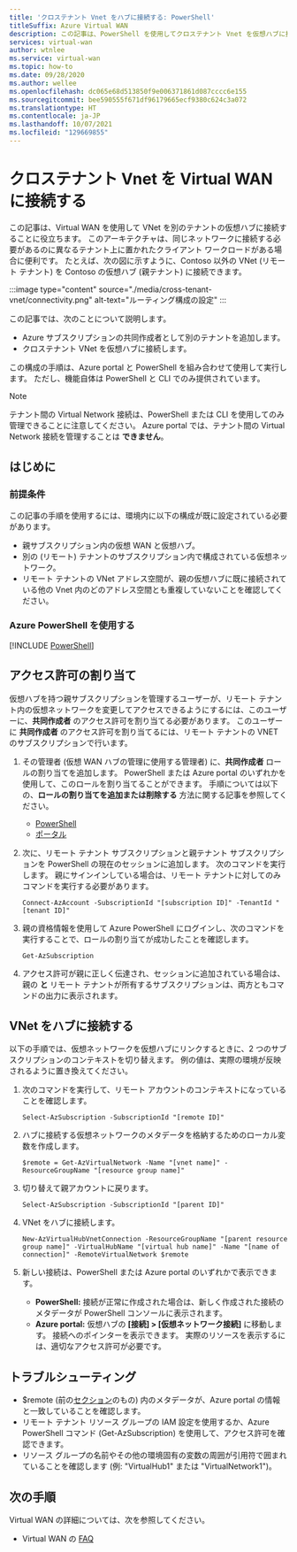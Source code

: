```yaml
---
title: 'クロステナント Vnet をハブに接続する: PowerShell'
titleSuffix: Azure Virtual WAN
description: この記事は、PowerShell を使用してクロステナント Vnet を仮想ハブに接続することに役立ちます。
services: virtual-wan
author: wtnlee
ms.service: virtual-wan
ms.topic: how-to
ms.date: 09/28/2020
ms.author: wellee
ms.openlocfilehash: dc065e68d513850f9e006371861d087cccc6e155
ms.sourcegitcommit: bee590555f671df96179665ecf9380c624c3a072
ms.translationtype: HT
ms.contentlocale: ja-JP
ms.lasthandoff: 10/07/2021
ms.locfileid: "129669855"
---
```

# <a name="connect-cross-tenant-vnets-to-a-virtual-wan-hub"></a>クロステナント Vnet を Virtual WAN に接続する

この記事は、Virtual WAN を使用して VNet を別のテナントの仮想ハブに接続することに役立ちます。 このアーキテクチャは、同じネットワークに接続する必要があるのに異なるテナント上に置かれたクライアント ワークロードがある場合に便利です。 たとえば、次の図に示すように、Contoso 以外の VNet (リモート テナント) を Contoso の仮想ハブ (親テナント) に接続できます。

:::image type="content" source="./media/cross-tenant-vnet/connectivity.png" alt-text="ルーティング構成の設定" :::

この記事では、次のことについて説明します。

* Azure サブスクリプションの共同作成者として別のテナントを追加します。
* クロステナント VNet を仮想ハブに接続します。

この構成の手順は、Azure portal と PowerShell を組み合わせて使用して実行します。 ただし、機能自体は PowerShell と CLI でのみ提供されています。

>[!NOTE]
> テナント間の Virtual Network 接続は、PowerShell または CLI を使用してのみ管理できることに注意してください。 Azure portal では、テナント間の Virtual Network 接続を管理することは **できません**。
> 
## <a name="before-you-begin"></a>はじめに

### <a name="prerequisites"></a>前提条件

この記事の手順を使用するには、環境内に以下の構成が既に設定されている必要があります。

* 親サブスクリプション内の仮想 WAN と仮想ハブ。
* 別の (リモート) テナントのサブスクリプション内で構成されている仮想ネットワーク。
* リモート テナントの VNet アドレス空間が、親の仮想ハブに既に接続されている他の Vnet 内のどのアドレス空間とも重複していないことを確認してください。

### <a name="working-with-azure-powershell"></a>Azure PowerShell を使用する

[!INCLUDE [PowerShell](../../includes/vpn-gateway-cloud-shell-powershell.md)]

## <a name="assign-permissions"></a><a name="rights"></a>アクセス許可の割り当て

仮想ハブを持つ親サブスクリプションを管理するユーザーが、リモート テナント内の仮想ネットワークを変更してアクセスできるようにするには、このユーザーに、**共同作成者** のアクセス許可を割り当てる必要があります。 このユーザーに **共同作成者** のアクセス許可を割り当てるには、リモート テナントの VNET のサブスクリプションで行います。

1. その管理者 (仮想 WAN ハブの管理に使用する管理者) に、**共同作成者** ロールの割り当てを追加します。 PowerShell または Azure portal のいずれかを使用して、このロールを割り当てることができます。 手順については以下の、**ロールの割り当てを追加または削除する** 方法に関する記事を参照してください。

   * [PowerShell](../role-based-access-control/role-assignments-powershell.md)
   * [ポータル](../role-based-access-control/role-assignments-portal.md)

1. 次に、リモート テナント サブスクリプションと親テナント サブスクリプションを PowerShell の現在のセッションに追加します。 次のコマンドを実行します。 親にサインインしている場合は、リモート テナントに対してのみコマンドを実行する必要があります。

   ```azurepowershell-interactive
   Connect-AzAccount -SubscriptionId "[subscription ID]" -TenantId "[tenant ID]"
   ```

1. 親の資格情報を使用して Azure PowerShell にログインし、次のコマンドを実行することで、ロールの割り当てが成功したことを確認します。

   ```azurepowershell-interactive
   Get-AzSubscription
   ```

1. アクセス許可が親に正しく伝達され、セッションに追加されている場合は、親の **と** リモート テナントが所有するサブスクリプションは、両方ともコマンドの出力に表示されます。

## <a name="connect-vnet-to-hub"></a><a name="connect"></a>VNet をハブに接続する

以下の手順では、仮想ネットワークを仮想ハブにリンクするときに、2 つのサブスクリプションのコンテキストを切り替えます。 例の値は、実際の環境が反映されるように置き換えてください。

1. 次のコマンドを実行して、リモート アカウントのコンテキストになっていることを確認します。

   ```azurepowershell-interactive
   Select-AzSubscription -SubscriptionId "[remote ID]"
   ```

1. ハブに接続する仮想ネットワークのメタデータを格納するためのローカル変数を作成します。

   ```azurepowershell-interactive
   $remote = Get-AzVirtualNetwork -Name "[vnet name]" -ResourceGroupName "[resource group name]"
   ```

1. 切り替えて親アカウントに戻ります。

   ```azurepowershell-interactive
   Select-AzSubscription -SubscriptionId "[parent ID]"
   ```

1. VNet をハブに接続します。

   ```azurepowershell-interactive
   New-AzVirtualHubVnetConnection -ResourceGroupName "[parent resource group name]" -VirtualHubName "[virtual hub name]" -Name "[name of connection]" -RemoteVirtualNetwork $remote
   ```

1. 新しい接続は、PowerShell または Azure portal のいずれかで表示できます。

   * **PowerShell:** 接続が正常に作成された場合は、新しく作成された接続のメタデータが PowerShell コンソールに表示されます。
   * **Azure portal:** 仮想ハブの **[接続] > [仮想ネットワーク接続]** に移動します。 接続へのポインターを表示できます。 実際のリソースを表示するには、適切なアクセス許可が必要です。
   
## <a name="troubleshooting"></a><a name="troubleshoot"></a>トラブルシューティング

* $remote (前の[セクション](#connect)のもの) 内のメタデータが、Azure portal の情報と一致していることを確認します。
* リモート テナント リソース グループの IAM 設定を使用するか、Azure PowerShell コマンド (Get-AzSubscription) を使用して、アクセス許可を確認できます。
* リソース グループの名前やその他の環境固有の変数の周囲が引用符で囲まれていることを確認します (例: "VirtualHub1" または "VirtualNetwork1")。

## <a name="next-steps"></a>次の手順

Virtual WAN の詳細については、次を参照してください。

* Virtual WAN の [FAQ](virtual-wan-faq.md)

